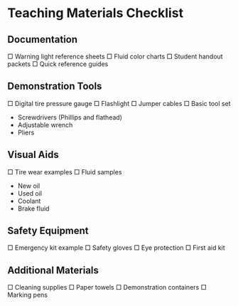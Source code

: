 # Teaching Materials Checklist

## Documentation
□ Warning light reference sheets
□ Fluid color charts
□ Student handout packets
□ Quick reference guides

## Demonstration Tools
□ Digital tire pressure gauge
□ Flashlight
□ Jumper cables
□ Basic tool set
  - Screwdrivers (Phillips and flathead)
  - Adjustable wrench
  - Pliers

## Visual Aids
□ Tire wear examples
□ Fluid samples
  - New oil
  - Used oil
  - Coolant
  - Brake fluid

## Safety Equipment
□ Emergency kit example
□ Safety gloves
□ Eye protection
□ First aid kit

## Additional Materials
□ Cleaning supplies
□ Paper towels
□ Demonstration containers
□ Marking pens
